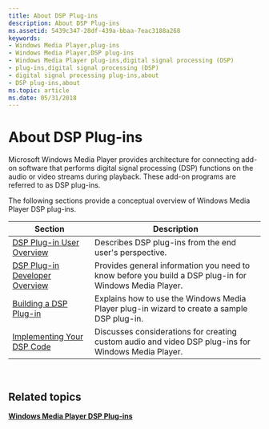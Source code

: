 ```yaml
---
title: About DSP Plug-ins
description: About DSP Plug-ins
ms.assetid: 5439c347-28df-439a-bbaa-7eac3188a268
keywords:
- Windows Media Player,plug-ins
- Windows Media Player,DSP plug-ins
- Windows Media Player plug-ins,digital signal processing (DSP)
- plug-ins,digital signal processing (DSP)
- digital signal processing plug-ins,about
- DSP plug-ins,about
ms.topic: article
ms.date: 05/31/2018
---
```


# About DSP Plug-ins

Microsoft Windows Media Player provides architecture for connecting add-on software that performs digital signal processing (DSP) functions on the audio or video streams during playback. These add-on programs are referred to as DSP plug-ins.

The following sections provide a conceptual overview of Windows Media Player DSP plug-ins.



| Section                                                              | Description                                                                                            |
|----------------------------------------------------------------------|--------------------------------------------------------------------------------------------------------|
| [DSP Plug-in User Overview](dsp-plug-in-user-overview.md)           | Describes DSP plug-ins from the end user's perspective.                                                |
| [DSP Plug-in Developer Overview](dsp-plug-in-developer-overview.md) | Provides general information you need to know before you build a DSP plug-in for Windows Media Player. |
| [Building a DSP Plug-in](building-a-dsp-plug-in.md)                 | Explains how to use the Windows Media Player plug-in wizard to create a sample DSP plug-in.            |
| [Implementing Your DSP Code](implementing-your-dsp-code.md)         | Discusses considerations for creating custom audio and video DSP plug-ins for Windows Media Player.    |



 

## Related topics

<dl> <dt>

[**Windows Media Player DSP Plug-ins**](windows-media-player-dsp-plug-ins.md)
</dt> </dl>

 

 





